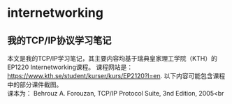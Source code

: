 # internetworking
我的TCP/IP协议学习笔记
---
本文是我的TCP/IP学习笔记，其主要内容均基于瑞典皇家理工学院（KTH）的EP1220 Internetworking课程。 课程网站是：https://www.kth.se/student/kurser/kurs/EP2120?l=en. 以下内容可能包含课程中的部分课件截图。<br>
课本为： Behrouz A. Forouzan, TCP/IP Protocol Suite, 3nd Edition, 2005<br
